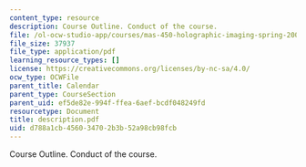```yaml
---
content_type: resource
description: Course Outline. Conduct of the course.
file: /ol-ocw-studio-app/courses/mas-450-holographic-imaging-spring-2003/d788a1cb456034702b3b52a98cb98fcb_description.pdf
file_size: 37937
file_type: application/pdf
learning_resource_types: []
license: https://creativecommons.org/licenses/by-nc-sa/4.0/
ocw_type: OCWFile
parent_title: Calendar
parent_type: CourseSection
parent_uid: ef5de82e-994f-ffea-6aef-bcdf048249fd
resourcetype: Document
title: description.pdf
uid: d788a1cb-4560-3470-2b3b-52a98cb98fcb
---
```

Course Outline. Conduct of the course.